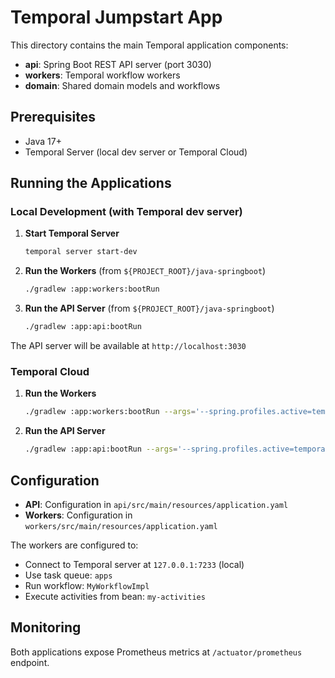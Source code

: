 # Temporal Jumpstart App

This directory contains the main Temporal application components:

- **api**: Spring Boot REST API server (port 3030)
- **workers**: Temporal workflow workers
- **domain**: Shared domain models and workflows

## Prerequisites

- Java 17+
- Temporal Server (local dev server or Temporal Cloud)

## Running the Applications

### Local Development (with Temporal dev server)

1. **Start Temporal Server**
   ```bash
   temporal server start-dev
   ```

2. **Run the Workers** (from `${PROJECT_ROOT}/java-springboot`)
   ```bash
   ./gradlew :app:workers:bootRun
   ```

3. **Run the API Server** (from `${PROJECT_ROOT}/java-springboot`)
   ```bash
   ./gradlew :app:api:bootRun
   ```

The API server will be available at `http://localhost:3030`

### Temporal Cloud

1. **Run the Workers**
   ```bash
   ./gradlew :app:workers:bootRun --args='--spring.profiles.active=temporal-cloud'
   ```

2. **Run the API Server**
   ```bash
   ./gradlew :app:api:bootRun --args='--spring.profiles.active=temporal-cloud'
   ```

## Configuration

- **API**: Configuration in `api/src/main/resources/application.yaml`
- **Workers**: Configuration in `workers/src/main/resources/application.yaml`

The workers are configured to:
- Connect to Temporal server at `127.0.0.1:7233` (local)
- Use task queue: `apps`
- Run workflow: `MyWorkflowImpl`
- Execute activities from bean: `my-activities`

## Monitoring

Both applications expose Prometheus metrics at `/actuator/prometheus` endpoint.